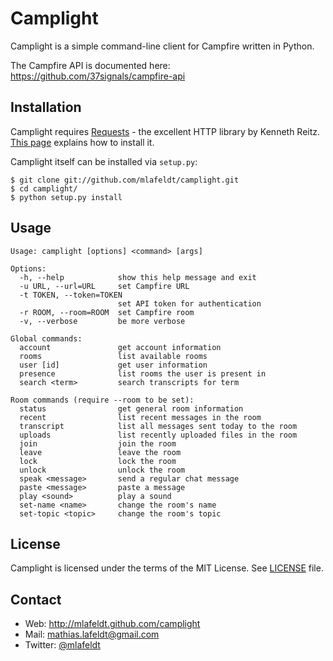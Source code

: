 Camplight
=========

Camplight is a simple command-line client for Campfire written in Python.

The Campfire API is documented here: https://github.com/37signals/campfire-api


Installation
------------

Camplight requires [Requests] - the excellent HTTP library by Kenneth Reitz.
[This page][Requests-install] explains how to install it.

Camplight itself can be installed via `setup.py`:

    $ git clone git://github.com/mlafeldt/camplight.git
    $ cd camplight/
    $ python setup.py install


Usage
-----

    Usage: camplight [options] <command> [args]

    Options:
      -h, --help            show this help message and exit
      -u URL, --url=URL     set Campfire URL
      -t TOKEN, --token=TOKEN
                            set API token for authentication
      -r ROOM, --room=ROOM  set Campfire room
      -v, --verbose         be more verbose

    Global commands:
      account               get account information
      rooms                 list available rooms
      user [id]             get user information
      presence              list rooms the user is present in
      search <term>         search transcripts for term

    Room commands (require --room to be set):
      status                get general room information
      recent                list recent messages in the room
      transcript            list all messages sent today to the room
      uploads               list recently uploaded files in the room
      join                  join the room
      leave                 leave the room
      lock                  lock the room
      unlock                unlock the room
      speak <message>       send a regular chat message
      paste <message>       paste a message
      play <sound>          play a sound
      set-name <name>       change the room's name
      set-topic <topic>     change the room's topic


License
-------

Camplight is licensed under the terms of the MIT License. See [LICENSE] file.


Contact
-------

* Web: <http://mlafeldt.github.com/camplight>
* Mail: <mathias.lafeldt@gmail.com>
* Twitter: [@mlafeldt](https://twitter.com/mlafeldt)


[LICENSE]: https://github.com/mlafeldt/camplight/blob/master/LICENSE
[Requests]: http://python-requests.org
[Requests-install]: http://docs.python-requests.org/en/latest/user/install/
